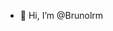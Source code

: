 - 👋 Hi, I’m @Brunolrm
<!---
Brunolrm/Brunolrm is a ✨ special ✨ repository because its `README.md` (this file) appears on your GitHub profile.
You can click the Preview link to take a look at your changes.
--->
